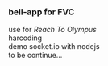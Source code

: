 ### bell-app for FVC
use for *Reach To Olympus*     
harcoding    
demo socket.io with nodejs    
to be continue...   